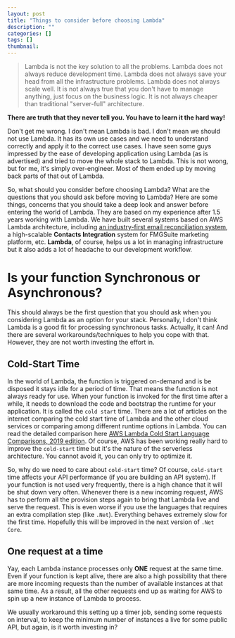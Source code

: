 ```yaml
---
layout: post
title: "Things to consider before choosing Lambda"
description: ""
categories: []
tags: []
thumbnail:
---
```


> Lambda is not the key solution to all the problems. Lambda does not always reduce development
> time. Lambda does not always save your head from all the infrastructure problems. Lambda does not
> always scale well. It is not always true that you don't have to manage anything, just focus on the
> business logic. It is not always cheaper than traditional "server-full" architecture.

**There are truth that they never tell you. You have to learn it the hard way!**

Don't get me wrong. I don't mean Lambda is bad. I don't mean we should not use Lambda. It has its
own use cases and we need to understand correctly and apply it to the correct use cases. I have seen
some guys impressed by the ease of developing application using Lambda (as is advertised) and tried
to move the whole stack to Lambda. This is not wrong, but for me, it's simply over-engineer. Most of
them ended up by moving back parts of that out of Lambda.

So, what should you consider before choosing Lambda? What are the questions that you should ask
before moving to Lambda? Here are some things, concerns that you should take a deep look and answer
before entering the world of Lambda. They are based on my experience after 1.5 years working
with Lambda. We have built several systems based on AWS Lambda architecture, including
[an industry-first email reconciliation system](https://aws.amazon.com/blogs/startups/how-fmg-suite-reduces-risk-for-financial-institutions/),
a high-scalable **Contacts Integration** system for FMGSuite marketing platform, etc. **Lambda**, of
course, helps us a lot in managing infrastructure but it also adds a lot of headache to our
development workflow.

# Is your function Synchronous or Asynchronous?

This should always be the first question that you should ask when you considering Lambda as an
option for your stack. Personally, I don't think Lambda is a good fit for processing synchronous
tasks. Actually, it can! And there are several workarounds/techniques to help you cope with that.
However, they are not worth investing the effort in.

## Cold-Start Time

In the world of Lambda, the function is triggered on-demand and is be disposed it stays idle for a
period of time. That means the function is not always ready for use. When your function is invoked
for the first time after a while, it needs to download the code and bootstrap the runtime for your
application. It is called the `cold start` time. There are a lot of articles on the internet
comparing the cold start time of Lambda and the other cloud services or comparing among different
runtime options in Lambda. You can read the detailed comparison here
[AWS Lambda Cold Start Language Comparisons, 2019 edition](https://levelup.gitconnected.com/aws-lambda-cold-start-language-comparisons-2019-edition-%EF%B8%8F-1946d32a0244).
Of course, AWS has been working really hard to improve the `cold-start` time but it's the nature of
the serverless architecture. You cannot avoid it, you can only try to optimize it.

So, why do we need to care about `cold-start` time? Of course, `cold-start` time affects your API
performance (if you are building an API system). If your function is not used very frequently, there
is a high chance that it will be shut down very often. Whenever there is a new incoming request, AWS
has to perform all the provision steps again to bring that Lambda live and serve the request. This
is even worse if you use the languages that requires an extra compilation step (like `.Net`).
Everything behaves extremely slow for the first time. Hopefully this will be improved in the next
version of `.Net Core`.

## One request at a time

Yay, each Lambda instance processes only **ONE** request at the same time. Even if your function is
kept alive, there are also a high possibility that there are more incoming requests than the number
of available instances at that same time. As a result, all the other requests end up as waiting for
AWS to spin up a new instance of Lambda to process.

We usually workaround this setting up a timer job, sending some requests on interval, to keep the
minimum number of instances a live for some public API, but again, is it worth investing in?

